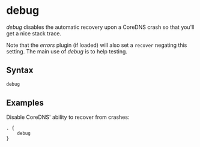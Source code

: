 # debug

*debug* disables the automatic recovery upon a CoreDNS crash so that you'll get a nice stack trace.

Note that the *errors* plugin (if loaded) will also set a `recover` negating this setting.
The main use of *debug* is to help testing.

## Syntax

~~~ txt
debug
~~~

## Examples

Disable CoreDNS' ability to recover from crashes:

~~~ corefile
. {
    debug
}
~~~
